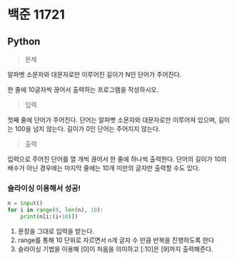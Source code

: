 # 백준 11721
## Python

> 문제

알파벳 소문자와 대문자로만 이루어진 길이가 N인 단어가 주어진다.

한 줄에 10글자씩 끊어서 출력하는 프로그램을 작성하시오.

> 입력

첫째 줄에 단어가 주어진다. 단어는 알파벳 소문자와 대문자로만 이루어져 있으며, 길이는 100을 넘지 않는다. 길이가 0인 단어는 주어지지 않는다.

> 출력

입력으로 주어진 단어를 열 개씩 끊어서 한 줄에 하나씩 출력한다. 단어의 길이가 10의 배수가 아닌 경우에는 마지막 줄에는 10개 미만의 글자만 출력할 수도 있다.

### 슬라이싱 이용해서 성공!
```python
n = input()
for i in range(0, len(n), 10):
    print(n[i:(i+10)])
```

1. 문장을 그대로 입력을 받는다.
2. range를 통해 10 단위로 자르면서 n개 글자 수 만큼 반복을 진행하도록 한다
3. 슬라이싱 기법을 이용해 [0]이 처음을 의미하고 [:10]은 [9]까지 출력해준다.
